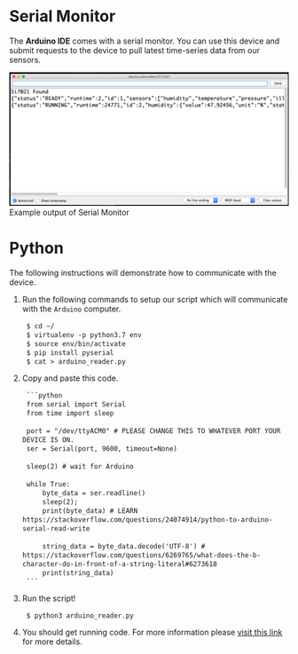 # Serial Monitor
The **Arduino IDE** comes with a serial monitor. You can use this device and submit requests to the device to pull latest time-series data from our sensors.

![Soil Moisture](img/hardware/serial_monitor_example.png)
Example output of Serial Monitor

# Python
The following instructions will demonstrate how to communicate with the device.

1. Run the following commands to setup our script which will communicate with the ``Arduino`` computer.

        $ cd ~/
        $ virtualenv -p python3.7 env
        $ source env/bin/activate
        $ pip install pyserial
        $ cat > arduino_reader.py

2. Copy and paste this code.

        ```python
        from serial import Serial
        from time import sleep

        port = "/dev/ttyACM0" # PLEASE CHANGE THIS TO WHATEVER PORT YOUR DEVICE IS ON.
        ser = Serial(port, 9600, timeout=None)

        sleep(2) # wait for Arduino

        while True:
            byte_data = ser.readline()
            sleep(2);
            print(byte_data) # LEARN https://stackoverflow.com/questions/24074914/python-to-arduino-serial-read-write

            string_data = byte_data.decode('UTF-8') # https://stackoverflow.com/questions/6269765/what-does-the-b-character-do-in-front-of-a-string-literal#6273618
            print(string_data)
        ```

3. Run the script!

        $ python3 arduino_reader.py

5. You should get running code. For more information please [visit this link](https://oscarliang.com/connect-raspberry-pi-and-arduino-usb-cable/) for more details.
